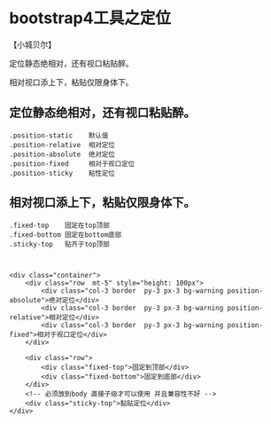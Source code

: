 # bootstrap4工具之定位
【小城贝尔】

定位静态绝相对，还有视口粘贴醉。

相对视口添上下，粘贴仅限身体下。

## 定位静态绝相对，还有视口粘贴醉。
    .position-static    默认值
    .position-relative  相对定位
    .position-absolute  绝对定位
    .position-fixed     相对于视口定位
    .position-sticky    粘性定位
## 相对视口添上下，粘贴仅限身体下。
    .fixed-top    固定在top顶部
    .fixed-bottom 固定在bottom底部
    .sticky-top   贴齐于top顶部



    <div class="container">
        <div class="row  mt-5" style="height: 100px">
            <div class="col-3 border  py-3 px-3 bg-warning position-absolute">绝对定位</div>
            <div class="col-3 border  py-3 px-3 bg-warning position-relative">相对定位</div>
            <div class="col-3 border  py-3 px-3 bg-warning position-fixed">相对于视口定位</div>
        </div>

        <div class="row">
            <div class="fixed-top">固定到顶部</div>
            <div class="fixed-bottom">固定到底部</div>
        </div>
        <!-- 必须放到body 直接子级才可以使用 并且兼容性不好 -->
        <div class="sticky-top">黏贴定位</div>
    </div>
    